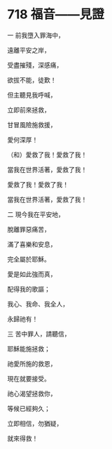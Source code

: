 # 718 福音——見證

一 前我墮入罪海中，

遠離平安之岸，

受盡摧殘，深感痛，

欲拔不能，徒歎！

但主聽見我呼喊，

立即前來拯救，

甘冒風險施救援，

愛何深厚！

（和）愛救了我！愛救了我！

當我在世界活著，愛救了我！

愛救了我！愛救了我！

當我在世界活著，愛救了我！

二 現今我在平安地，

脫離罪惡痛苦，

滿了喜樂和安息，

完全屬於耶穌。

愛是如此強而真，

配得我的歌謳；

我心、我命、我全人，

永歸祂有！

三 苦中罪人，請聽信，

耶穌能施拯救；

祂愛所施的救恩，

現在就要接受。

祂心渴望拯救你，

等候已經夠久；

立即相信，勿猶疑，

就來得救！

